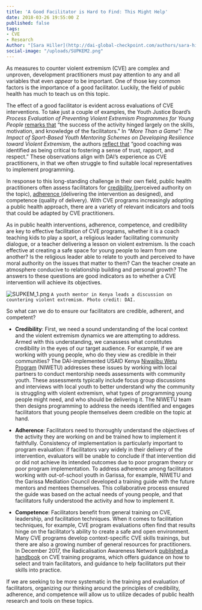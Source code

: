 ```yaml
---
title: 'A Good Facilitator is Hard to Find: This Might Help'
date: 2018-03-26 19:55:00 Z
published: false
tags:
- CVE
- Research
Author: "[Sara Hiller](http://dai-global-checkpoint.com/authors/sara-hiller/)"
social-image: "/uploads/SUPKEM2.png"
---
```


As measures to counter violent extremism (CVE) are complex and unproven, development practitioners must pay attention to any and all variables that even *appear* to be important. One of those key common factors is the importance of a good facilitator. Luckily, the field of public health has much to teach us on this topic.

<!--more-->

The effect of a good facilitator is evident across evaluations of CVE interventions. To take just a couple of examples, the Youth Justice Board’s *Process Evaluation of Preventing Violent Extremism Programmes for Young People* [remarks that](https://www.justice.gov.uk/downloads/publications/research-and-analysis/yjb/preventing-violent-extremism-process-evaluation.pdf) “the success of the activity hinged largely on the skills, motivation, and knowledge of the facilitators.” In *“More Than a Game”: The Impact of Sport-Based Youth Mentoring Schemes on Developing Resilience toward Violent Extremism*, the authors [reflect that](https://www.cogitatiopress.com/socialinclusion/article/view/167) “good coaching was identified as being critical to fostering a sense of trust, rapport, and respect.” These observations align with DAI’s experience as CVE practitioners, in that we often struggle to find suitable local representatives to implement programming.

In response to this long-standing challenge in their own field, public health practitioners often assess facilitators for [credibility ](https://academic.oup.com/her/article/19/1/71/603149)(perceived authority on the topic), [adherence ](https://www.ncbi.nlm.nih.gov/pmc/articles/PMC3171488/)(delivering the intervention as designed), and competence (quality of delivery). With CVE programs increasingly adopting a public health approach, there are a variety of relevant indicators and tools that could be adapted by CVE practitioners.

As in public health interventions, adherence, competence, and credibility are key to effective facilitation of CVE programs, whether it is a coach teaching kids to play a sport, a religious leader facilitating community dialogue, or a teacher delivering a lesson on violent extremism. Is the coach effective at creating a safe space for young people to learn from one another? Is the religious leader able to relate to youth and perceived to have moral authority on the issues that matter to them? Can the teacher create an atmosphere conducive to relationship building and personal growth? The answers to these questions are good indicators as to whether a CVE intervention will achieve its objectives.

![SUPKEM_1.png](/uploads/SUPKEM_1.png)
`A youth mentor in Kenya leads a discussion on countering violent extremism. Photo credit: DAI.`

So what can we do to ensure our facilitators are credible, adherent, and competent?

* **Credibility**: First, we need a sound understanding of the local context and the violent extremism dynamics we are attempting to address. Armed with this understanding, we canassess what constitutes credibility in the eyes of our target audience. For example, if we are working with young people, who do they view as credible in their communities? The DAI-implemented USAID Kenya [Niwajibu Wetu Program](https://www.dai.com/our-work/projects/kenya-ni-wetu-ni-wajibu-wetu-niwetu) (NIWETU) addresses these issues by working with local partners to conduct mentorship needs assessments with community youth. These assessments typically include focus group discussions and interviews with local youth to better understand why the community is struggling with violent extremism, what types of programming young people might need, and who should be delivering it. The NIWETU team then designs programming to address the needs identified and engages facilitators that young people themselves deem credible on the topic at hand.

* **Adherence**: Facilitators need to thoroughly understand the objectives of the activity they are working on and be trained how to implement it faithfully. Consistency of implementation is particularly important to program evaluation: if facilitators vary widely in their delivery of the intervention, evaluators will be unable to conclude if that intervention did or did not achieve its intended outcomes due to poor program theory or poor program implementation. To address adherence among facilitators working with out-of-school youth in Garissa, for example, NIWETU and the Garissa Mediation Council developed a training guide with the future mentors and mentees themselves. This collaborative process ensured the guide was based on the actual needs of young people, and that facilitators fully understood the activity and how to implement it.

* **Competence**: Facilitators benefit from general training on CVE, leadership, and facilitation techniques. When it comes to facilitation techniques, for example, CVE program evaluations often find that results hinge on the facilitator’s ability to create a safe and open environment. Many CVE programs develop context-specific CVE skills trainings, but there are also a growing number of general resources for practitioners. In December 2017, the Radicalisation Awareness Network [published a handbook](https://ec.europa.eu/home-affairs/sites/homeaffairs/files/what-we-do/networks/radicalisation_awareness_network/ran-papers/docs/ran_handbook_on_cve_pve_training_programmes_12-2017_en.pdf) on CVE training programs, which offers guidance on how to select and train facilitators, and guidance to help facilitators put their skills into practice.

If we are seeking to be more systematic in the training and evaluation of facilitators, organizing our thinking around the principles of credibility, adherence, and competence will allow us to utilize decades of public health research and tools on these topics.